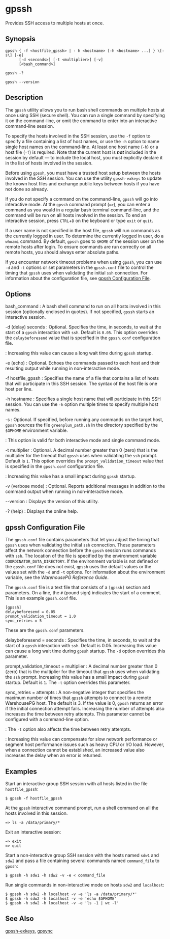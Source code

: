 # gpssh 

Provides SSH access to multiple hosts at once.

## <a id="section2"></a>Synopsis 

```
gpssh { -f <hostfile_gpssh> | - h <hostname> [-h <hostname> ...] } \[-s\] [-e]
      [-d <seconds>] [-t <multiplier>] [-v]
      [<bash_command>]

gpssh -? 

gpssh --version
```

## <a id="section3"></a>Description 

The `gpssh` utility allows you to run bash shell commands on multiple hosts at once using SSH \(secure shell\). You can run a single command by specifying it on the command-line, or omit the command to enter into an interactive command-line session.

To specify the hosts involved in the SSH session, use the `-f` option to specify a file containing a list of host names, or use the `-h` option to name single host names on the command-line. At least one host name \(`-h`\) or a host file \(`-f`\) is required. Note that the current host is ***not*** included in the session by default — to include the local host, you must explicitly declare it in the list of hosts involved in the session.



Before using `gpssh`, you must have a trusted host setup between the hosts involved in the SSH session. You can use the utility `gpssh-exkeys` to update the known host files and exchange public keys between hosts if you have not done so already.

If you do not specify a command on the command-line, `gpssh` will go into interactive mode. At the `gpssh` command prompt \(`=>`\), you can enter a command as you would in a regular bash terminal command-line, and the command will be run on all hosts involved in the session. To end an interactive session, press `CTRL`+`D` on the keyboard or type `exit` or `quit`.

If a user name is not specified in the host file, `gpssh` will run commands as the currently logged in user. To determine the currently logged in user, do a `whoami` command. By default, `gpssh` goes to `$HOME` of the session user on the remote hosts after login. To ensure commands are run correctly on all remote hosts, you should always enter absolute paths.

If you encounter network timeout problems when using `gpssh`, you can use `-d` and `-t` options or set parameters in the `gpssh.conf` file to control the timing that `gpssh` uses when validating the initial `ssh` connection. For information about the configuration file, see [gpssh Configuration File](#section6).

## <a id="section4"></a>Options 

bash\_command
:   A bash shell command to run on all hosts involved in this session \(optionally enclosed in quotes\). If not specified, `gpssh` starts an interactive session.

-d \(delay\) seconds
:   Optional. Specifies the time, in seconds, to wait at the start of a `gpssh` interaction with `ssh`. Default is `0.05`. This option overrides the `delaybeforesend` value that is specified in the `gpssh.conf` configuration file.

:   Increasing this value can cause a long wait time during `gpssh` startup.

-e \(echo\)
:   Optional. Echoes the commands passed to each host and their resulting output while running in non-interactive mode.

-f hostfile\_gpssh
:   Specifies the name of a file that contains a list of hosts that will participate in this SSH session. The syntax of the host file is one host per line.

-h hostname
:   Specifies a single host name that will participate in this SSH session. You can use the `-h` option multiple times to specify multiple host names.

-s
:   Optional. If specified, before running any commands on the target host, `gpssh` sources the file `greenplum_path.sh` in the directory specified by the `$GPHOME` environment variable.

:   This option is valid for both interactive mode and single command mode.

-t multiplier
:   Optional. A decimal number greater than 0 \(zero\) that is the multiplier for the timeout that `gpssh` uses when validating the `ssh` prompt. Default is `1`. This option overrides the `prompt_validation_timeout` value that is specified in the `gpssh.conf` configuration file.

:   Increasing this value has a small impact during `gpssh` startup.

-v \(verbose mode\)
:   Optional. Reports additional messages in addition to the command output when running in non-interactive mode.

--version
:   Displays the version of this utility.

-? \(help\)
:   Displays the online help.

## <a id="section6"></a>gpssh Configuration File 

The `gpssh.conf` file contains parameters that let you adjust the timing that `gpssh` uses when validating the initial `ssh` connection. These parameters affect the network connection before the `gpssh` session runs commands with `ssh`. The location of the file is specified by the environment variable `COORDINATOR_DATA_DIRECTORY`. If the environment variable is not defined or the `gpssh.conf` file does not exist, `gpssh` uses the default values or the values set with the `-d` and `-t` options. For information about the environment variable, see the *WarehousePG Reference Guide*.

The `gpssh.conf` file is a text file that consists of a `[gpssh]` section and parameters. On a line, the `#` \(pound sign\) indicates the start of a comment. This is an example `gpssh.conf` file.

```
[gpssh]
delaybeforesend = 0.05
prompt_validation_timeout = 1.0
sync_retries = 5
```

These are the `gpssh.conf` parameters.

delaybeforesend = seconds
:   Specifies the time, in seconds, to wait at the start of a `gpssh` interaction with `ssh`. Default is 0.05. Increasing this value can cause a long wait time during `gpssh` startup. The `-d` option overrides this parameter.

prompt\_validation\_timeout = multiplier
:   A decimal number greater than 0 \(zero\) that is the multiplier for the timeout that `gpssh` uses when validating the `ssh` prompt. Increasing this value has a small impact during `gpssh` startup. Default is `1`. The `-t` option overrides this parameter.

sync\_retries = attempts
:   A non-negative integer that specifies the maximum number of times that `gpssh` attempts to connect to a remote WarehousePG host. The default is 3. If the value is 0, `gpssh` returns an error if the initial connection attempt fails. Increasing the number of attempts also increases the time between retry attempts. This parameter cannot be configured with a command-line option.

:   The `-t` option also affects the time between retry attempts.

:   Increasing this value can compensate for slow network performance or segment host performance issues such as heavy CPU or I/O load. However, when a connection cannot be established, an increased value also increases the delay when an error is returned.

## <a id="section5"></a>Examples 

Start an interactive group SSH session with all hosts listed in the file `hostfile_gpssh`:

```
$ gpssh -f hostfile_gpssh
```

At the `gpssh` interactive command prompt, run a shell command on all the hosts involved in this session.

```
=> ls -a /data/primary/*
```

Exit an interactive session:

```
=> exit
=> quit
```

Start a non-interactive group SSH session with the hosts named `sdw1` and `sdw2` and pass a file containing several commands named `command_file` to `gpssh`:

```
$ gpssh -h sdw1 -h sdw2 -v -e < command_file
```

Run single commands in non-interactive mode on hosts `sdw2` and `localhost`:

```
$ gpssh -h sdw2 -h localhost -v -e 'ls -a /data/primary/*'
$ gpssh -h sdw2 -h localhost -v -e 'echo $GPHOME'
$ gpssh -h sdw2 -h localhost -v -e 'ls -1 | wc -l'
```

## <a id="seealso"></a>See Also 

[gpssh-exkeys](gpssh-exkeys.html), [gpsync](gpsync.html)


